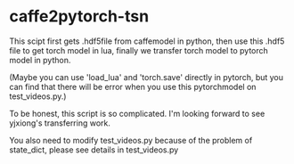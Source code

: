# caffe2pytorch-tsn

This scipt first gets .hdf5file from caffemodel in python, 
then use this .hdf5 file to get torch model in lua, 
finally we transfer torch model to pytorch model in python.

(Maybe you can use 'load_lua' and 'torch.save' directly in pytorch, but you can find that there will be error when you use this pytorchmodel on test_videos.py.)

To be honest, this script is so complicated. I'm looking forward to see yjxiong's transferring work.

You also need to modify test_videos.py because of the problem of state_dict, please see details in test_videos.py
